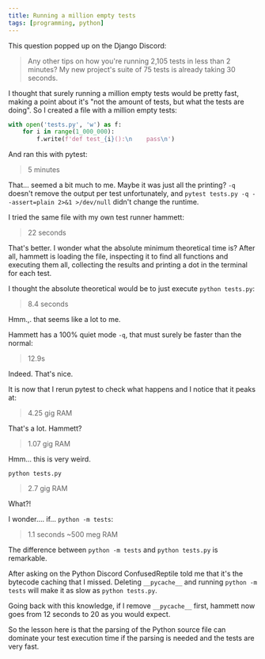 ```yaml
---
title: Running a million empty tests
tags: [programming, python]
---
```


This question popped up on the Django Discord:

>    Any other tips on how you're running 2,105 tests in less than 2 minutes? My new project's suite of 75 tests is already taking 30 seconds. 

I thought that surely running a million empty tests would be pretty fast, making a point about it's "not the amount of tests, but what the tests are doing". So I created a file with a million empty tests:


```py
with open('tests.py', 'w') as f:
    for i in range(1_000_000):
        f.write(f'def test_{i}():\n    pass\n')
```


And ran this with pytest:


> 5 minutes

That... seemed a bit much to me. Maybe it was just all the printing? `-q` doesn't remove the output per test unfortunately, and `pytest tests.py -q --assert=plain 2>&1 >/dev/null` didn't change the runtime.

I tried the same file with my own test runner hammett:

> 22 seconds

That's better. I wonder what the absolute minimum theoretical time is? After all, hammett is loading the file, inspecting it to find all functions and executing them all, collecting the results and printing a dot in the terminal for each test. 
 
I thought the absolute theoretical would be to just execute `python tests.py`:

> 8.4 seconds

Hmm.,. that seems like a lot to me. 
 
Hammett has a 100% quiet mode `-q`, that must surely be faster than the normal:

> 12.9s

Indeed. That's nice.
 
It is now that I rerun pytest to check what happens and I notice that it peaks at:

> 4.25 gig RAM

That's a lot. Hammett?

> 1.07 gig RAM

Hmm... this is very weird.

`python tests.py`

> 2.7 gig RAM

What?!

I wonder.... if... `python -m tests`:

> 1.1 seconds
> ~500 meg RAM

The difference between `python -m tests` and `python tests.py` is remarkable. 
 
After asking on the Python Discord ConfusedReptile told me that it's the bytecode caching that I missed. Deleting `__pycache__` and running `python -m tests` will make it as slow as `python tests.py`.

Going back with this knowledge, if I remove `__pycache__` first, hammett now goes from 12 seconds to 20 as you would expect. 

So the lesson here is that the parsing of the Python source file can dominate your test execution time if the parsing is needed and the tests are very fast. 
